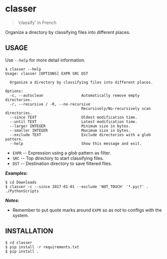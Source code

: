 # classer
> 'classify' in French

Organize a directory by classifying files into different places.

## USAGE
Use `--help` for more detail information.

```
$ classer --help
Usage: classer [OPTIONS] EXPR SRC DST

  Organize a directory by classifying files into different places.

Options:
  -c, --autoclean                 Automatically remove empty directories.
  -r, --recursive / -R, --no-recursive
                                  Recursively/No-recursively scan directories.
  --since TEXT                    Oldest modification time.
  --until TEXT                    Latest modification time.
  --larger INTEGER                Minimum size in bytes.
  --smaller INTEGER               Maximum size in bytes.
  --exclude TEXT                  Exclude directories with a glob pattern.
  --help                          Show this message and exit.
```

- `EXPR` -- Expression using a *glob* pattern as filter.
- `SRC` -- Top directory to start classifying files.
- `DST` -- Destination directory to save filtered files.

***Examples:***
```
$ cd Downloads
$ classer -c --since 2017-01-01 --exclude 'NOT_TOUCH' '*.pyc?' . ./PythonScripts
```

***Notes:***

- Remember to put quote marks around `EXPR` so as not to confligs with the system.

## INSTALLATION
```
$ cd classer
$ pip install -r requirements.txt
$ pip install .
```
